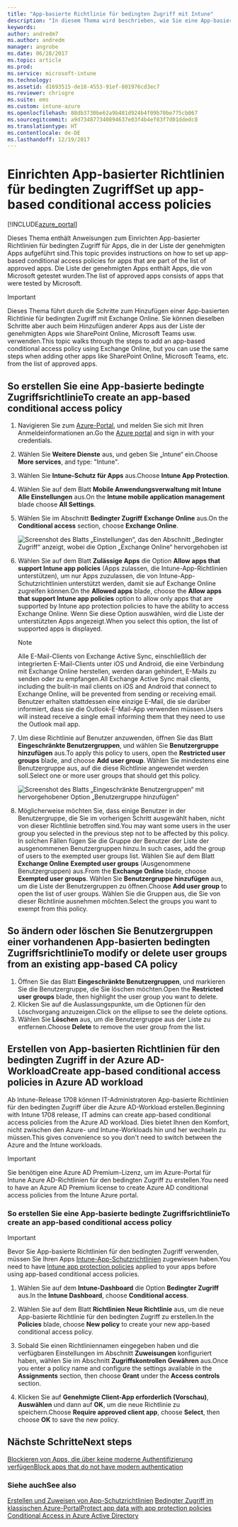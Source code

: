 ```yaml
---
title: "App-basierte Richtlinie für bedingten Zugriff mit Intune"
description: "In diesem Thema wird beschrieben, wie Sie eine App-basierte Richtlinie für bedingten Zugriff mit Intune konfigurieren können."
keywords: 
author: andredm7
ms.author: andredm
manager: angrobe
ms.date: 06/28/2017
ms.topic: article
ms.prod: 
ms.service: microsoft-intune
ms.technology: 
ms.assetid: d1693515-de18-4553-91ef-801976cd3ec7
ms.reviewer: chrisgre
ms.suite: ems
ms.custom: intune-azure
ms.openlocfilehash: 88db3730be62a9b481d924b4f09b70be775cb067
ms.sourcegitcommit: a9d734877340894637e03f4b4ef83f7d01ddedc8
ms.translationtype: HT
ms.contentlocale: de-DE
ms.lasthandoff: 12/19/2017
---
```

# <a name="set-up-app-based-conditional-access-policies"></a><span data-ttu-id="e9f5e-103">Einrichten App-basierter Richtlinien für bedingten Zugriff</span><span class="sxs-lookup"><span data-stu-id="e9f5e-103">Set up app-based conditional access policies</span></span>

[!INCLUDE[azure_portal](./includes/azure_portal.md)]

<span data-ttu-id="e9f5e-104">Dieses Thema enthält Anweisungen zum Einrichten App-basierter Richtlinien für bedingten Zugriff für Apps, die in der Liste der genehmigten Apps aufgeführt sind.</span><span class="sxs-lookup"><span data-stu-id="e9f5e-104">This topic provides instructions on how to set up app-based conditional access policies for apps that are part of the list of approved apps.</span></span> <span data-ttu-id="e9f5e-105">Die Liste der genehmigten Apps enthält Apps, die von Microsoft getestet wurden.</span><span class="sxs-lookup"><span data-stu-id="e9f5e-105">The list of approved apps consists of apps that were tested by Microsoft.</span></span>

> [!IMPORTANT]
> <span data-ttu-id="e9f5e-106">Dieses Thema führt durch die Schritte zum Hinzufügen einer App-basierten Richtlinie für bedingten Zugriff mit Exchange Online. Sie können dieselben Schritte aber auch beim Hinzufügen anderer Apps aus der Liste der genehmigten Apps wie SharePoint Online, Microsoft Teams usw. verwenden.</span><span class="sxs-lookup"><span data-stu-id="e9f5e-106">This topic walks through the steps to add an app-based conditional access policy using Exchange Online, but you can use the same steps when adding other apps like SharePoint Online, Microsoft Teams, etc. from the list of approved apps.</span></span>

## <a name="to-create-an-app-based-conditional-access-policy"></a><span data-ttu-id="e9f5e-107">So erstellen Sie eine App-basierte bedingte Zugriffsrichtlinie</span><span class="sxs-lookup"><span data-stu-id="e9f5e-107">To create an app-based conditional access policy</span></span>
1.  <span data-ttu-id="e9f5e-108">Navigieren Sie zum [Azure-Portal](https://portal.azure.com), und melden Sie sich mit Ihren Anmeldeinformationen an.</span><span class="sxs-lookup"><span data-stu-id="e9f5e-108">Go the [Azure portal](https://portal.azure.com) and sign in with your credentials.</span></span>

2.  <span data-ttu-id="e9f5e-109">Wählen Sie **Weitere Dienste** aus, und geben Sie „Intune“ ein.</span><span class="sxs-lookup"><span data-stu-id="e9f5e-109">Choose **More services**, and type: "Intune".</span></span>

3.  <span data-ttu-id="e9f5e-110">Wählen Sie **Intune-Schutz für Apps** aus.</span><span class="sxs-lookup"><span data-stu-id="e9f5e-110">Choose **Intune App Protection**.</span></span>

4.  <span data-ttu-id="e9f5e-111">Wählen Sie auf dem Blatt **Mobile Anwendungsverwaltung mit Intune** **Alle Einstellungen** aus.</span><span class="sxs-lookup"><span data-stu-id="e9f5e-111">On the **Intune mobile application management** blade choose **All Settings**.</span></span>

5.  <span data-ttu-id="e9f5e-112">Wählen Sie im Abschnitt **Bedingter Zugriff** **Exchange Online** aus.</span><span class="sxs-lookup"><span data-stu-id="e9f5e-112">On the **Conditional access** section, choose **Exchange Online**.</span></span>

    ![Screenshot des Blatts „Einstellungen“, das den Abschnitt „Bedingter Zugriff“ anzeigt, wobei die Option „Exchange Online“ hervorgehoben ist](./media/MAM-conditional-access-1.png)

6. <span data-ttu-id="e9f5e-114">Wählen Sie auf dem Blatt **Zulässige Apps** die Option **Allow apps that support Intune app policies** (Apps zulassen, die Intune-App-Richtlinien unterstützen), um nur Apps zuzulassen, die von Intune-App-Schutzrichtlinien unterstützt werden, damit sie auf Exchange Online zugreifen können.</span><span class="sxs-lookup"><span data-stu-id="e9f5e-114">On the **Allowed apps** blade, choose the **Allow apps that support Intune app policies** option to allow only apps that are supported by Intune app protection policies to have the ability to access Exchange Online.</span></span> <span data-ttu-id="e9f5e-115">Wenn Sie diese Option auswählen, wird die Liste der unterstützten Apps angezeigt.</span><span class="sxs-lookup"><span data-stu-id="e9f5e-115">When you select this option, the list of supported apps is displayed.</span></span>

    > [!NOTE]
    > <span data-ttu-id="e9f5e-116">Alle E-Mail-Clients von Exchange Active Sync, einschließlich der integrierten E-Mail-Clients unter iOS und Android, die eine Verbindung mit Exchange Online herstellen, werden daran gehindert, E-Mails zu senden oder zu empfangen.</span><span class="sxs-lookup"><span data-stu-id="e9f5e-116">All Exchange Active Sync mail clients, including the built-in mail clients on iOS and Android that connect to Exchange Online, will be prevented from sending or receiving email.</span></span> <span data-ttu-id="e9f5e-117">Benutzer erhalten stattdessen eine einzige E-Mail, die sie darüber informiert, dass sie die Outlook-E-Mail-App verwenden müssen.</span><span class="sxs-lookup"><span data-stu-id="e9f5e-117">Users will instead receive a single email informing them that they need to use the Outlook mail app.</span></span>

7. <span data-ttu-id="e9f5e-118">Um diese Richtlinie auf Benutzer anzuwenden, öffnen Sie das Blatt **Eingeschränkte Benutzergruppen**, und wählen Sie **Benutzergruppe hinzufügen** aus.</span><span class="sxs-lookup"><span data-stu-id="e9f5e-118">To apply this policy to users, open the **Restricted user groups** blade, and choose **Add user group**.</span></span> <span data-ttu-id="e9f5e-119">Wählen Sie mindestens eine Benutzergruppe aus, auf die diese Richtlinie angewendet werden soll.</span><span class="sxs-lookup"><span data-stu-id="e9f5e-119">Select one or more user groups that should get this policy.</span></span>

    ![Screenshot des Blatts „Eingeschränkte Benutzergruppen“ mit hervorgehobener Option „Benutzergruppe hinzufügen“](./media/mam-ca-add-user-group.png)

8. <span data-ttu-id="e9f5e-121">Möglicherweise möchten Sie, dass einige Benutzer in der Benutzergruppe, die Sie im vorherigen Schritt ausgewählt haben, nicht von dieser Richtlinie betroffen sind.</span><span class="sxs-lookup"><span data-stu-id="e9f5e-121">You may want some users in the user group you selected in the previous step not to be affected by this policy.</span></span> <span data-ttu-id="e9f5e-122">In solchen Fällen fügen Sie die Gruppe der Benutzer der Liste der ausgenommenen Benutzergruppen hinzu.</span><span class="sxs-lookup"><span data-stu-id="e9f5e-122">In such cases, add the group of users to the exempted user groups list.</span></span> <span data-ttu-id="e9f5e-123">Wählen Sie auf dem Blatt **Exchange Online** **Exempted user groups** (Ausgenommene Benutzergruppen) aus.</span><span class="sxs-lookup"><span data-stu-id="e9f5e-123">From the **Exchange Online** blade, choose **Exempted user groups**.</span></span> <span data-ttu-id="e9f5e-124">Wählen Sie **Benutzergruppe hinzufügen** aus, um die Liste der Benutzergruppen zu öffnen.</span><span class="sxs-lookup"><span data-stu-id="e9f5e-124">Choose **Add user group** to open the list of user groups.</span></span> <span data-ttu-id="e9f5e-125">Wählen Sie die Gruppen aus, die Sie von dieser Richtlinie ausnehmen möchten.</span><span class="sxs-lookup"><span data-stu-id="e9f5e-125">Select the groups you want to exempt from this policy.</span></span>

## <a name="to-modify-or-delete-user-groups-from-an-existing-app-based-ca-policy"></a><span data-ttu-id="e9f5e-126">So ändern oder löschen Sie Benutzergruppen einer vorhandenen App-basierten bedingten Zugriffsrichtlinie</span><span class="sxs-lookup"><span data-stu-id="e9f5e-126">To modify or delete user groups from an existing app-based CA policy</span></span>

1. <span data-ttu-id="e9f5e-127">Öffnen Sie das Blatt **Eingeschränkte Benutzergruppen**, und markieren Sie die Benutzergruppe, die Sie löschen möchten.</span><span class="sxs-lookup"><span data-stu-id="e9f5e-127">Open the **Restricted user groups** blade, then highlight the user group you want to delete.</span></span>
2. <span data-ttu-id="e9f5e-128">Klicken Sie auf die Auslassungspunkte, um die Optionen für den Löschvorgang anzuzeigen.</span><span class="sxs-lookup"><span data-stu-id="e9f5e-128">Click on the ellipse to see the delete options.</span></span>
3. <span data-ttu-id="e9f5e-129">Wählen Sie **Löschen** aus, um die Benutzergruppe aus der Liste zu entfernen.</span><span class="sxs-lookup"><span data-stu-id="e9f5e-129">Choose **Delete** to remove the user group from the list.</span></span>

## <a name="create-app-based-conditional-access-policies-in-azure-ad-workload"></a><span data-ttu-id="e9f5e-130">Erstellen von App-basierten Richtlinien für den bedingten Zugriff in der Azure AD-Workload</span><span class="sxs-lookup"><span data-stu-id="e9f5e-130">Create app-based conditional access policies in Azure AD workload</span></span>

<span data-ttu-id="e9f5e-131">Ab Intune-Release 1708 können IT-Administratoren App-basierte Richtlinien für den bedingten Zugriff über die Azure AD-Workload erstellen.</span><span class="sxs-lookup"><span data-stu-id="e9f5e-131">Beginning with Intune 1708 release, IT admins can create app-based conditional access policies from the Azure AD workload.</span></span> <span data-ttu-id="e9f5e-132">Dies bietet Ihnen den Komfort, nicht zwischen den Azure- und Intune-Workloads hin und her wechseln zu müssen.</span><span class="sxs-lookup"><span data-stu-id="e9f5e-132">This gives convenience so you don't need to switch between the Azure and the Intune workloads.</span></span>

> [!IMPORTANT]
> <span data-ttu-id="e9f5e-133">Sie benötigen eine Azure AD Premium-Lizenz, um im Azure-Portal für Intune Azure AD-Richtlinien für den bedingten Zugriff zu erstellen.</span><span class="sxs-lookup"><span data-stu-id="e9f5e-133">You need to have an Azure AD Premium license to create Azure AD conditional access policies from the Intune Azure portal.</span></span>

### <a name="to-create-an-app-based-conditional-access-policy"></a><span data-ttu-id="e9f5e-134">So erstellen Sie eine App-basierte bedingte Zugriffsrichtlinie</span><span class="sxs-lookup"><span data-stu-id="e9f5e-134">To create an app-based conditional access policy</span></span>

> [!IMPORTANT]
> <span data-ttu-id="e9f5e-135">Bevor Sie App-basierte Richtlinien für den bedingten Zugriff verwenden, müssen Sie Ihren Apps [Intune-App-Schutzrichtlinien](app-protection-policies.md) zugewiesen haben.</span><span class="sxs-lookup"><span data-stu-id="e9f5e-135">You need to have [Intune app protection policies](app-protection-policies.md) applied to your apps before using app-based conditional access policies.</span></span>

1. <span data-ttu-id="e9f5e-136">Wählen Sie auf dem **Intune-Dashboard** die Option **Bedingter Zugriff** aus.</span><span class="sxs-lookup"><span data-stu-id="e9f5e-136">In the **Intune Dashboard**, choose **Conditional access**.</span></span>

2. <span data-ttu-id="e9f5e-137">Wählen Sie auf dem Blatt **Richtlinien** **Neue Richtlinie** aus, um die neue App-basierte Richtlinie für den bedingten Zugriff zu erstellen.</span><span class="sxs-lookup"><span data-stu-id="e9f5e-137">In the **Policies** blade, choose **New policy** to create your new app-based conditional access policy.</span></span>

4. <span data-ttu-id="e9f5e-138">Sobald Sie einen Richtliniennamen eingegeben haben und die verfügbaren Einstellungen im Abschnitt **Zuweisungen** konfiguriert haben, wählen Sie im Abschnitt **Zugriffskontrollen** **Gewähren** aus.</span><span class="sxs-lookup"><span data-stu-id="e9f5e-138">Once you enter a policy name and configure the settings available in the **Assignments** section, then choose **Grant** under the **Access controls** section.</span></span>

5. <span data-ttu-id="e9f5e-139">Klicken Sie auf **Genehmigte Client-App erforderlich (Vorschau)**, **Auswählen** und dann auf **OK**, um die neue Richtlinie zu speichern.</span><span class="sxs-lookup"><span data-stu-id="e9f5e-139">Choose **Require approved client app**, choose **Select**, then choose **OK** to save the new policy.</span></span>

## <a name="next-steps"></a><span data-ttu-id="e9f5e-140">Nächste Schritte</span><span class="sxs-lookup"><span data-stu-id="e9f5e-140">Next steps</span></span>
[<span data-ttu-id="e9f5e-141">Blockieren von Apps, die über keine moderne Authentifizierung verfügen</span><span class="sxs-lookup"><span data-stu-id="e9f5e-141">Block apps that do not have modern authentication</span></span>](app-modern-authentication-block.md)

### <a name="see-also"></a><span data-ttu-id="e9f5e-142">Siehe auch</span><span class="sxs-lookup"><span data-stu-id="e9f5e-142">See also</span></span>

<span data-ttu-id="e9f5e-143">[Erstellen und Zuweisen von App-Schutzrichtlinien](app-protection-policies.md)
[Bedingter Zugriff im klassischen Azure-Portal](https://docs.microsoft.com/azure/active-directory/active-directory-conditional-access)</span><span class="sxs-lookup"><span data-stu-id="e9f5e-143">[Protect app data with app protection policies](app-protection-policies.md)
[Conditional Access in Azure Active Directory](https://docs.microsoft.com/azure/active-directory/active-directory-conditional-access)</span></span>
